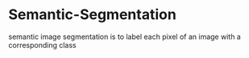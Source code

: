 # Semantic-Segmentation
semantic image segmentation is to label each pixel of an image with a corresponding class

